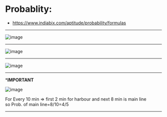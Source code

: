 # Probablity:

- https://www.indiabix.com/aptitude/probability/formulas

---
![image](https://user-images.githubusercontent.com/77873383/182988812-1fda28d6-c8d7-4b99-9e38-5968016f07a8.png)

---

![image](https://user-images.githubusercontent.com/77873383/182991241-c3aee9e1-61e0-4d27-b582-1d29ceac0ad2.png)

---

![image](https://user-images.githubusercontent.com/77873383/182991533-331a4ea7-d500-48c0-86d8-43527d3af05c.png)

---

***IMPORTANT**

![image](https://user-images.githubusercontent.com/77873383/182992489-86138a9c-e648-4488-9e82-d95181a30481.png)

For Every 10 min => first 2 min for harbour and next 8 min is main line
<br>
so Prob. of main line=8/10=4/5

---
